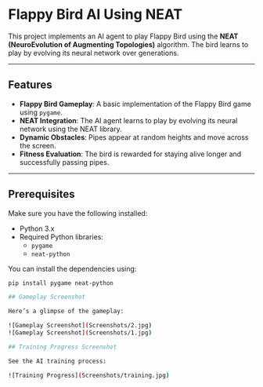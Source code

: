 # Flappy Bird AI Using NEAT

This project implements an AI agent to play Flappy Bird using the **NEAT (NeuroEvolution of Augmenting Topologies)** algorithm. The bird learns to play by evolving its neural network over generations.

---

## Features
- **Flappy Bird Gameplay**: A basic implementation of the Flappy Bird game using `pygame`.
- **NEAT Integration**: The AI agent learns to play by evolving its neural network using the NEAT library.
- **Dynamic Obstacles**: Pipes appear at random heights and move across the screen.
- **Fitness Evaluation**: The bird is rewarded for staying alive longer and successfully passing pipes.

---

## Prerequisites
Make sure you have the following installed:
- Python 3.x
- Required Python libraries:
  - `pygame`
  - `neat-python`

You can install the dependencies using:
```bash
pip install pygame neat-python

## Gameplay Screenshot

Here’s a glimpse of the gameplay:

![Gameplay Screenshot](Screenshots/2.jpg)
![Gameplay Screenshot](Screenshots/1.jpg)

## Training Progress Screenshot

See the AI training process:

![Training Progress](Screenshots/training.jpg)